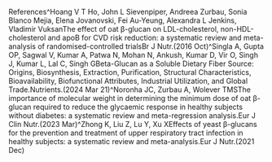 References^Hoang V T Ho, John L Sievenpiper, Andreea Zurbau, Sonia Blanco Mejia, Elena Jovanovski, Fei Au-Yeung, Alexandra L Jenkins, Vladimir VuksanThe effect of oat β-glucan on LDL-cholesterol, non-HDL-cholesterol and apoB for CVD risk reduction: a systematic review and meta-analysis of randomised-controlled trialsBr J Nutr.(2016 Oct)^Singla A, Gupta OP, Sagwal V, Kumar A, Patwa N, Mohan N, Ankush, Kumar D, Vir O, Singh J, Kumar L, Lal C, Singh GBeta-Glucan as a Soluble Dietary Fiber Source: Origins, Biosynthesis, Extraction, Purification, Structural Characteristics, Bioavailability, Biofunctional Attributes, Industrial Utilization, and Global Trade.Nutrients.(2024 Mar 21)^Noronha JC, Zurbau A, Wolever TMSThe importance of molecular weight in determining the minimum dose of oat β-glucan required to reduce the glycaemic response in healthy subjects without diabetes: a systematic review and meta-regression analysis.Eur J Clin Nutr.(2023 Mar)^Zhong K, Liu Z, Lu Y, Xu XEffects of yeast β-glucans for the prevention and treatment of upper respiratory tract infection in healthy subjects: a systematic review and meta-analysis.Eur J Nutr.(2021 Dec)